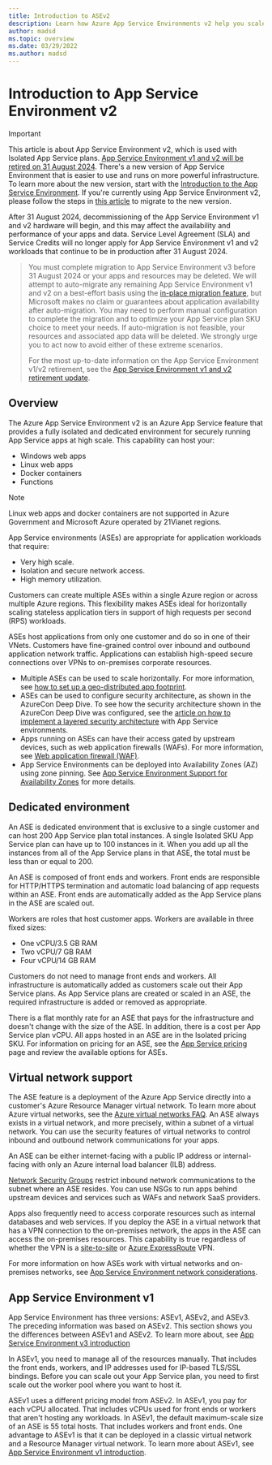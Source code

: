 ```yaml
---
title: Introduction to ASEv2
description: Learn how Azure App Service Environments v2 help you scale, secure, and optimize your apps in a fully isolated and dedicated environment.
author: madsd
ms.topic: overview
ms.date: 03/29/2022
ms.author: madsd
---
```


# Introduction to App Service Environment v2

> [!IMPORTANT]
> This article is about App Service Environment v2, which is used with Isolated App Service plans. [App Service Environment v1 and v2 will be retired on 31 August 2024](https://azure.microsoft.com/updates/v2/App-Service-Environment-v1v2-Retirement-Update). There's a new version of App Service Environment that is easier to use and runs on more powerful infrastructure. To learn more about the new version, start with the [Introduction to the App Service Environment](overview.md). If you're currently using App Service Environment v2, please follow the steps in [this article](upgrade-to-asev3.md) to migrate to the new version.
>
> After 31 August 2024, decommissioning of the App Service Environment v1 and v2 hardware will begin, and this may affect the availability and performance of your apps and data. Service Level Agreement (SLA) and Service Credits will no longer apply for App Service Environment v1 and v2 workloads that continue to be in production after 31 August 2024.  

> You must complete migration to App Service Environment v3 before 31 August 2024 or your apps and resources may be deleted. We will attempt to auto-migrate any remaining App Service Environment v1 and v2 on a best-effort basis using the [in-place migration feature](migrate.md), but Microsoft makes no claim or guarantees about application availability after auto-migration. You may need to perform manual configuration to complete the migration and to optimize your App Service plan SKU choice to meet your needs. If auto-migration is not feasible, your resources and associated app data will be deleted. We strongly urge you to act now to avoid either of these extreme scenarios.
>
> For the most up-to-date information on the App Service Environment v1/v2 retirement, see the [App Service Environment v1 and v2 retirement update](https://github.com/Azure/app-service-announcements/issues/469).
>

## Overview

The Azure App Service Environment v2 is an Azure App Service feature that provides a fully isolated and dedicated environment for securely running App Service apps at high scale. This capability can host your:

* Windows web apps
* Linux web apps 
* Docker containers
* Functions

> [!NOTE]
> Linux web apps and docker containers are not supported in Azure Government and Microsoft Azure operated by 21Vianet regions.

App Service environments (ASEs) are appropriate for application workloads that require:

* Very high scale.
* Isolation and secure network access.
* High memory utilization.

Customers can create multiple ASEs within a single Azure region or across multiple Azure regions. This flexibility makes ASEs ideal for horizontally scaling stateless application tiers in support of high requests per second (RPS) workloads.

ASEs host applications from only one customer and do so in one of their VNets. Customers have fine-grained control over inbound and outbound application network traffic. Applications can establish high-speed secure connections over VPNs to on-premises corporate resources.

* Multiple ASEs can be used to scale horizontally. For more information, see [how to set up a geo-distributed app footprint](app-service-app-service-environment-geo-distributed-scale.md).
* ASEs can be used to configure security architecture, as shown in the AzureCon Deep Dive. To see how the security architecture shown in the AzureCon Deep Dive was configured, see the [article on how to implement a layered security architecture](app-service-app-service-environment-layered-security.md) with App Service environments.
* Apps running on ASEs can have their access gated by upstream devices, such as web application firewalls (WAFs). For more information, see [Web application firewall (WAF)][AppGW].
* App Service Environments can be deployed into Availability Zones (AZ) using zone pinning.  See [App Service Environment Support for Availability Zones][ASEAZ] for more details.

## Dedicated environment

An ASE is dedicated environment that is exclusive to a single customer and can host 200 App Service plan total instances. A single Isolated SKU App Service plan can have up to 100 instances in it. When you add up all the instances from all of the App Service plans in that ASE, the total must be less than or equal to 200.

An ASE is composed of front ends and workers. Front ends are responsible for HTTP/HTTPS termination and automatic load balancing of app requests within an ASE. Front ends are automatically added as the App Service plans in the ASE are scaled out.

Workers are roles that host customer apps. Workers are available in three fixed sizes:

* One vCPU/3.5 GB RAM
* Two vCPU/7 GB RAM
* Four vCPU/14 GB RAM

Customers do not need to manage front ends and workers. All infrastructure is automatically added as customers scale out their App Service plans. As App Service plans are created or scaled in an ASE, the required infrastructure is added or removed as appropriate.

There is a flat monthly rate for an ASE that pays for the infrastructure and doesn't change with the size of the ASE. In addition, there is a cost per App Service plan vCPU. All apps hosted in an ASE are in the Isolated pricing SKU. For information on pricing for an ASE, see the [App Service pricing][Pricing] page and review the available options for ASEs.

## Virtual network support

The ASE feature is a deployment of the Azure App Service directly into a customer's Azure Resource Manager virtual network. To learn more about Azure virtual networks, see the [Azure virtual networks FAQ](../../virtual-network/virtual-networks-faq.md). An ASE always exists in a virtual network, and more precisely, within a subnet of a virtual network. You can use the security features of virtual networks to control inbound and outbound network communications for your apps.

An ASE can be either internet-facing with a public IP address or internal-facing with only an Azure internal load balancer (ILB) address.

[Network Security Groups][NSGs] restrict inbound network communications to the subnet where an ASE resides. You can use NSGs to run apps behind upstream devices and services such as WAFs and network SaaS providers.

Apps also frequently need to access corporate resources such as internal databases and web services. If you deploy the ASE in a virtual network that has a VPN connection to the on-premises network, the apps in the ASE can access the on-premises resources. This capability is true regardless of whether the VPN is a [site-to-site](../../vpn-gateway/vpn-gateway-multi-site.md) or [Azure ExpressRoute](https://azure.microsoft.com/services/expressroute/) VPN.

For more information on how ASEs work with virtual networks and on-premises networks, see [App Service Environment network considerations][ASENetwork].

## App Service Environment v1

App Service Environment has three versions: ASEv1, ASEv2, and ASEv3. The preceding information was based on ASEv2. This section shows you the differences between ASEv1 and ASEv2. To learn more about, see [App Service Environment v3 introduction](./overview.md)

In ASEv1, you need to manage all of the resources manually. That includes the front ends, workers, and IP addresses used for IP-based TLS/SSL bindings. Before you can scale out your App Service plan, you need to first scale out the worker pool where you want to host it.

ASEv1 uses a different pricing model from ASEv2. In ASEv1, you pay for each vCPU allocated. That includes vCPUs used for front ends or workers that aren't hosting any workloads. In ASEv1, the default maximum-scale size of an ASE is 55 total hosts. That includes workers and front ends. One advantage to ASEv1 is that it can be deployed in a classic virtual network and a Resource Manager virtual network. To learn more about ASEv1, see [App Service Environment v1 introduction][ASEv1Intro].

<!--Links-->
[Intro]: ./intro.md
[MakeExternalASE]: ./create-external-ase.md
[MakeASEfromTemplate]: ./create-from-template.md
[MakeILBASE]: ./create-ilb-ase.md
[ASENetwork]: ./network-info.md
[UsingASE]: ./using-an-ase.md
[UDRs]: ../../virtual-network/virtual-networks-udr-overview.md
[NSGs]: ../../virtual-network/network-security-groups-overview.md
[ConfigureASEv1]: app-service-web-configure-an-app-service-environment.md
[ASEv1Intro]: app-service-app-service-environment-intro.md
[webapps]: ../overview.md
[mobileapps]: /previous-versions/azure/app-service-mobile/app-service-mobile-value-prop
[Functions]: ../../azure-functions/index.yml
[Pricing]: https://azure.microsoft.com/pricing/details/app-service/
[ARMOverview]: ../../azure-resource-manager/management/overview.md
[ConfigureSSL]: ../configure-ssl-certificate.md
[Kudu]: https://azure.microsoft.com/resources/videos/super-secret-kudu-debug-console-for-azure-web-sites/
[ASEWAF]: ./integrate-with-application-gateway.md
[AppGW]: ../../web-application-firewall/ag/ag-overview.md
[ASEAZ]: https://azure.github.io/AppService/2019/12/12/App-Service-Environment-Support-for-Availability-Zones.html